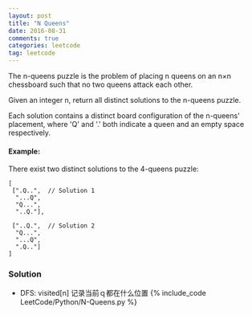 ```yaml
---
layout: post
title: "N Queens"
date: 2016-08-31
comments: true
categories: leetcode
tag: leetcode
---
```




The n-queens puzzle is the problem of placing n queens on an n×n chessboard such that no two queens attack each other.


Given an integer n, return all distinct solutions to the n-queens puzzle.

Each solution contains a distinct board configuration of the n-queens' placement, where 'Q' and '.' both indicate a queen and an empty space respectively.


#### Example:
There exist two distinct solutions to the 4-queens puzzle:
```
[
 [".Q..",  // Solution 1
  "...Q",
  "Q...",
  "..Q."],

 ["..Q.",  // Solution 2
  "Q...",
  "...Q",
  ".Q.."]
]
```

<!--more-->
### Solution
* DFS: visited[n] 记录当前ｑ都在什么位置
{% include_code LeetCode/Python/N-Queens.py %}
